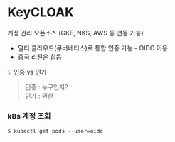 # KeyCLOAK
계정 관리 오픈소스 (GKE, NKS, AWS 등 연동 가능)
- 멀티 클라우드(쿠버네티스)로 통합 인증 가능 - OIDC 이용
- 중국 리전은 힘듬

💡 인증 vs 인가
> 인증 : 누구인지?  
> 인가 : 권한

### k8s 계정 조회
```cli
$ kubectl get pods --user=oidc 
```